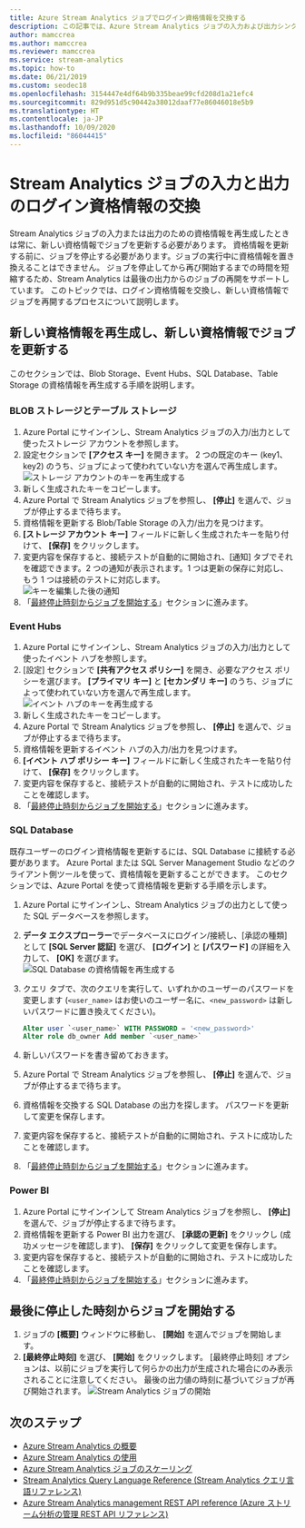 ```yaml
---
title: Azure Stream Analytics ジョブでログイン資格情報を交換する
description: この記事では、Azure Stream Analytics ジョブの入力および出力シンクの資格情報を更新する方法について説明します。
author: mamccrea
ms.author: mamccrea
ms.reviewer: mamccrea
ms.service: stream-analytics
ms.topic: how-to
ms.date: 06/21/2019
ms.custom: seodec18
ms.openlocfilehash: 3154447e4df64b9b335beae99cfd208d1a21efc4
ms.sourcegitcommit: 829d951d5c90442a38012daaf77e86046018e5b9
ms.translationtype: HT
ms.contentlocale: ja-JP
ms.lasthandoff: 10/09/2020
ms.locfileid: "86044415"
---
```

# <a name="rotate-login-credentials-for-inputs-and-outputs-of-a-stream-analytics-job"></a>Stream Analytics ジョブの入力と出力のログイン資格情報の交換

Stream Analytics ジョブの入力または出力のための資格情報を再生成したときは常に、新しい資格情報でジョブを更新する必要があります。 資格情報を更新する前に、ジョブを停止する必要があります。ジョブの実行中に資格情報を置き換えることはできません。 ジョブを停止してから再び開始するまでの時間を短縮するため、Stream Analytics は最後の出力からのジョブの再開をサポートしています。 このトピックでは、ログイン資格情報を交換し、新しい資格情報でジョブを再開するプロセスについて説明します。

## <a name="regenerate-new-credentials-and-update-your-job-with-the-new-credentials"></a>新しい資格情報を再生成し、新しい資格情報でジョブを更新する 

このセクションでは、Blob Storage、Event Hubs、SQL Database、Table Storage の資格情報を再生成する手順を説明します。 

### <a name="blob-storagetable-storage"></a>BLOB ストレージとテーブル ストレージ
1. Azure Portal にサインインし、Stream Analytics ジョブの入力/出力として使ったストレージ アカウントを参照します。    
2. 設定セクションで **[アクセス キー]** を開きます。 2 つの既定のキー (key1、key2) のうち、ジョブによって使われていない方を選んで再生成します。  
   ![ストレージ アカウントのキーを再生成する](media/stream-analytics-login-credentials-inputs-outputs/regenerate-storage-keys.png)
3. 新しく生成されたキーをコピーします。    
4. Azure Portal で Stream Analytics ジョブを参照し、 **[停止]** を選んで、ジョブが停止するまで待ちます。    
5. 資格情報を更新する Blob/Table Storage の入力/出力を見つけます。    
6. **[ストレージ アカウント キー]** フィールドに新しく生成されたキーを貼り付けて、 **[保存]** をクリックします。    
7. 変更内容を保存すると、接続テストが自動的に開始され、[通知] タブでそれを確認できます。2 つの通知が表示されます。1 つは更新の保存に対応し、もう 1 つは接続のテストに対応します。  
   ![キーを編集した後の通知](media/stream-analytics-login-credentials-inputs-outputs/edited-key-notifications.png)
8. 「[最終停止時刻からジョブを開始する](#start-your-job-from-the-last-stopped-time)」セクションに進みます。

### <a name="event-hubs"></a>Event Hubs

1. Azure Portal にサインインし、Stream Analytics ジョブの入力/出力として使ったイベント ハブを参照します。    
2. [設定] セクションで **[共有アクセス ポリシー]** を開き、必要なアクセス ポリシーを選びます。 **[プライマリ キー]** と **[セカンダリ キー]** のうち、ジョブによって使われていない方を選んで再生成します。  
   ![イベント ハブのキーを再生成する](media/stream-analytics-login-credentials-inputs-outputs/regenerate-event-hub-keys.png)
3. 新しく生成されたキーをコピーします。    
4. Azure Portal で Stream Analytics ジョブを参照し、 **[停止]** を選んで、ジョブが停止するまで待ちます。    
5. 資格情報を更新するイベント ハブの入力/出力を見つけます。    
6. **[イベント ハブ ポリシー キー]** フィールドに新しく生成されたキーを貼り付けて、 **[保存]** をクリックします。    
7. 変更内容を保存すると、接続テストが自動的に開始され、テストに成功したことを確認します。    
8. 「[最終停止時刻からジョブを開始する](#start-your-job-from-the-last-stopped-time)」セクションに進みます。

### <a name="sql-database"></a>SQL Database

既存ユーザーのログイン資格情報を更新するには、SQL Database に接続する必要があります。 Azure Portal または SQL Server Management Studio などのクライアント側ツールを使って、資格情報を更新することができます。 このセクションでは、Azure Portal を使って資格情報を更新する手順を示します。

1. Azure Portal にサインインし、Stream Analytics ジョブの出力として使った SQL データベースを参照します。    
2. **データ エクスプローラー**でデータベースにログイン/接続し、[承認の種類] として **[SQL Server 認証]** を選び、 **[ログイン]** と **[パスワード]** の詳細を入力して、 **[OK]** を選びます。  
   ![SQL Database の資格情報を再生成する](media/stream-analytics-login-credentials-inputs-outputs/regenerate-sql-credentials.png)

3. クエリ タブで、次のクエリを実行して、いずれかのユーザーのパスワードを変更します (`<user_name>` はお使いのユーザー名に、`<new_password>` は新しいパスワードに置き換えてください)。  

   ```SQL
   Alter user `<user_name>` WITH PASSWORD = '<new_password>'
   Alter role db_owner Add member `<user_name>`
   ```

4. 新しいパスワードを書き留めておきます。    
5. Azure Portal で Stream Analytics ジョブを参照し、 **[停止]** を選んで、ジョブが停止するまで待ちます。    
6. 資格情報を交換する SQL Database の出力を探します。 パスワードを更新して変更を保存します。    
7. 変更内容を保存すると、接続テストが自動的に開始され、テストに成功したことを確認します。    
8. 「[最終停止時刻からジョブを開始する](#start-your-job-from-the-last-stopped-time)」セクションに進みます。

### <a name="power-bi"></a>Power BI
1. Azure Portal にサインインして Stream Analytics ジョブを参照し、 **[停止]** を選んで、ジョブが停止するまで待ちます。    
2. 資格情報を更新する Power BI 出力を選び、 **[承認の更新]** をクリックし (成功メッセージを確認します)、 **[保存]** をクリックして変更を保存します。    
3. 変更内容を保存すると、接続テストが自動的に開始され、テストに成功したことを確認します。    
4. 「[最終停止時刻からジョブを開始する](#start-your-job-from-the-last-stopped-time)」セクションに進みます。

## <a name="start-your-job-from-the-last-stopped-time"></a>最後に停止した時刻からジョブを開始する

1. ジョブの **[概要]** ウィンドウに移動し、 **[開始]** を選んでジョブを開始します。    
2. **[最終停止時刻]** を選び、 **[開始]** をクリックします。 [最終停止時刻] オプションは、以前にジョブを実行して何らかの出力が生成された場合にのみ表示されることに注意してください。 最後の出力値の時刻に基づいてジョブが再び開始されます。
   ![Stream Analytics ジョブの開始](media/stream-analytics-login-credentials-inputs-outputs/start-stream-analytics-job.png)

## <a name="next-steps"></a>次のステップ
* [Azure Stream Analytics の概要](stream-analytics-introduction.md)
* [Azure Stream Analytics の使用](stream-analytics-real-time-fraud-detection.md)
* [Azure Stream Analytics ジョブのスケーリング](stream-analytics-scale-jobs.md)
* [Stream Analytics Query Language Reference (Stream Analytics クエリ言語リファレンス)](https://docs.microsoft.com/stream-analytics-query/stream-analytics-query-language-reference)
* [Azure Stream Analytics management REST API reference (Azure ストリーム分析の管理 REST API リファレンス)](https://msdn.microsoft.com/library/azure/dn835031.aspx)
